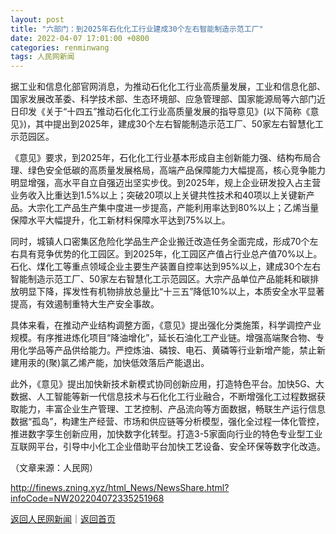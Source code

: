 ```yaml
---
layout: post
title: "六部门：到2025年石化化工行业建成30个左右智能制造示范工厂"
date: 2022-04-07 17:01:00 +0800
categories: renminwang
tags: 人民网新闻
---
```

<p>据工业和信息化部官网消息，为推动石化化工行业高质量发展，工业和信息化部、国家发展改革委、科学技术部、生态环境部、应急管理部、国家能源局等六部门近日印发《关于“十四五”推动石化化工行业高质量发展的指导意见》(以下简称《意见》)，其中提出到2025年，建成30个左右智能制造示范工厂、50家左右智慧化工示范园区。</p>
 <p>《意见》要求，到2025年，石化化工行业基本形成自主创新能力强、结构布局合理、绿色安全低碳的高质量发展格局，高端产品保障能力大幅提高，核心竞争能力明显增强，高水平自立自强迈出坚实步伐。到2025年，规上企业研发投入占主营业务收入比重达到1.5%以上；突破20项以上关键共性技术和40项以上关键新产品。大宗化工产品生产集中度进一步提高，产能利用率达到80%以上；乙烯当量保障水平大幅提升，化工新材料保障水平达到75%以上。</p>
 <p>同时，城镇人口密集区危险化学品生产企业搬迁改造任务全面完成，形成70个左右具有竞争优势的化工园区。到2025年，化工园区产值占行业总产值70%以上。石化、煤化工等重点领域企业主要生产装置自控率达到95%以上，建成30个左右智能制造示范工厂、50家左右智慧化工示范园区。大宗产品单位产品能耗和碳排放明显下降，挥发性有机物排放总量比“十三五”降低10%以上，本质安全水平显著提高，有效遏制重特大生产安全事故。</p>
 <p>具体来看，在推动产业结构调整方面，《意见》提出强化分类施策，科学调控产业规模。有序推进炼化项目“降油增化”，延长石油化工产业链。增强高端聚合物、专用化学品等产品供给能力。严控炼油、磷铵、电石、黄磷等行业新增产能，禁止新建用汞的(聚)氯乙烯产能，加快低效落后产能退出。</p>
 <p>此外，《意见》提出加快新技术新模式协同创新应用，打造特色平台。加快5G、大数据、人工智能等新一代信息技术与石化化工行业融合，不断增强化工过程数据获取能力，丰富企业生产管理、工艺控制、产品流向等方面数据，畅联生产运行信息数据“孤岛”，构建生产经营、市场和供应链等分析模型，强化全过程一体化管控，推进数字孪生创新应用，加快数字化转型。打造3-5家面向行业的特色专业型工业互联网平台，引导中小化工企业借助平台加快工艺设备、安全环保等数字化改造。</p><p class="em_media">（文章来源：人民网）</p>

<http://finews.zning.xyz/html_News/NewsShare.html?infoCode=NW202204072335251968>

[返回人民网新闻](//finews.withounder.com/category/renminwang.html)｜[返回首页](//finews.withounder.com/)